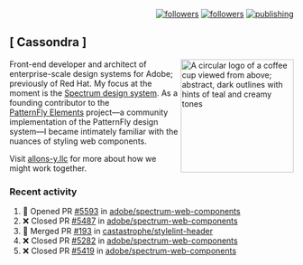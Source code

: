 <p align="right"><a rel="me" href="https://front-end.social/@castastrophe">
    <img alt="followers" title="Follow me on Mastodon" src="https://img.shields.io/mastodon/follow/109297102751309835?domain=https%3A%2F%2Ffront-end.social&label=Follow&logo=mastodon&logoColor=white&style=for-the-badge&labelColor=008080&color=006969"/></a>
  <a href="https://codepen.io/castastrophe/">
    <img alt="followers" title="Follow me on CodePen" src="https://img.shields.io/badge/23-1?color=640464&labelColor=7c007c&style=for-the-badge&logo=codepen&label=Follow"/></a>
<a href="https://castastrophe.medium.com/">
    <img alt="publishing" title="View articles on Medium" src="https://img.shields.io/badge/107-1?color=666&labelColor=444&label=subscribe&logo=medium&logoColor=white&style=for-the-badge"/></a>
</p>

## [&nbsp;Cassondra&nbsp;]

<img align="right" src="https://github-production-user-asset-6210df.s3.amazonaws.com/1840295/253016758-ba468774-1cd3-42c2-8f43-947b5eeb5edf.png" height="200" alt="A circular logo of a coffee cup viewed from above; abstract, dark outlines with hints of teal and creamy tones">

Front-end developer and architect of enterprise-scale design systems for Adobe; previously of Red Hat. My focus at the moment is the [Spectrum design system](https://github.com/adobe/spectrum-css). As a founding contributor to the [PatternFly&nbsp;Elements](https://github.com/patternfly/patternfly-elements) project&mdash;a community implementation of the PatternFly design system&mdash;I became intimately familiar with the nuances of styling web components.

Visit [allons-y.llc](http://allons-y.llc/) for more about how we might work together.

### Recent activity

<!--START_SECTION:activity-->
1. 💪 Opened PR [#5593](https://github.com/adobe/spectrum-web-components/pull/5593) in [adobe/spectrum-web-components](https://github.com/adobe/spectrum-web-components)
2. ❌ Closed PR [#5487](https://github.com/adobe/spectrum-web-components/pull/5487) in [adobe/spectrum-web-components](https://github.com/adobe/spectrum-web-components)
3. 🎉 Merged PR [#193](https://github.com/castastrophe/stylelint-header/pull/193) in [castastrophe/stylelint-header](https://github.com/castastrophe/stylelint-header)
4. ❌ Closed PR [#5282](https://github.com/adobe/spectrum-web-components/pull/5282) in [adobe/spectrum-web-components](https://github.com/adobe/spectrum-web-components)
5. ❌ Closed PR [#5419](https://github.com/adobe/spectrum-web-components/pull/5419) in [adobe/spectrum-web-components](https://github.com/adobe/spectrum-web-components)
<!--END_SECTION:activity-->
